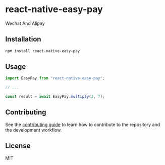 # react-native-easy-pay

Wechat And Alipay

## Installation

```sh
npm install react-native-easy-pay
```

## Usage

```js
import EasyPay from "react-native-easy-pay";

// ...

const result = await EasyPay.multiply(3, 7);
```

## Contributing

See the [contributing guide](CONTRIBUTING.md) to learn how to contribute to the repository and the development workflow.

## License

MIT
